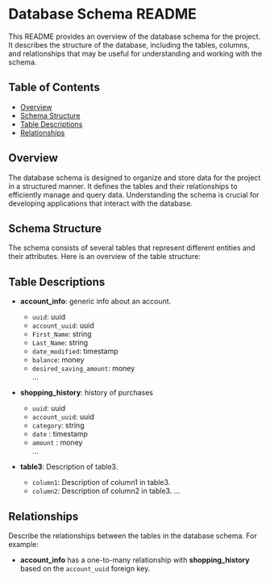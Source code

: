 # Database Schema README

This README provides an overview of the database schema for the project. It describes the structure of the database, including the tables, columns, and relationships that may be useful for understanding and working with the schema.

## Table of Contents
- [Overview](#overview)
- [Schema Structure](#schema-structure)
- [Table Descriptions](#table-descriptions)
- [Relationships](#relationships)

## Overview

The database schema is designed to organize and store data for the project in a structured manner. It defines the tables and their relationships to efficiently manage and query data. Understanding the schema is crucial for developing applications that interact with the database.

## Schema Structure

The schema consists of several tables that represent different entities and their attributes. Here is an overview of the table structure:


## Table Descriptions

- **account_info**: generic info about an account.
  - `uuid`: uuid  
  - `account_uuid`: uuid
  - `First_Name`: string  
  - `Last_Name`: string
  - `date_modified`: timestamp  
  - `balance`: money  
  - `desired_saving_amount`: money  
  ...

- **shopping_history**: history of purchases
  - `uuid`: uuid  
  - `account_uuid`: uuid
  - `category`: string  
  - `date` : timestamp  
  - `amount` : money  
  ...

- **table3**: Description of table3.
  - `column1`: Description of column1 in table3.
  - `column2`: Description of column2 in table3.
  ...

## Relationships

Describe the relationships between the tables in the database schema. For example:

- **account_info** has a one-to-many relationship with **shopping_history** based on the `account_uuid` foreign key.

